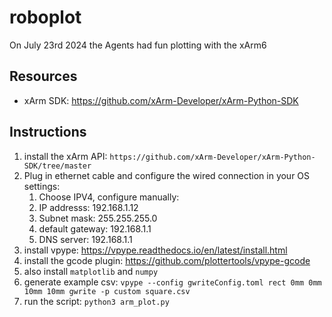 # roboplot

On July 23rd 2024 the Agents had fun plotting with the xArm6

## Resources

- xArm SDK: https://github.com/xArm-Developer/xArm-Python-SDK

## Instructions

1. install the xArm API:
   `https://github.com/xArm-Developer/xArm-Python-SDK/tree/master`
2. Plug in ethernet cable and configure the wired connection in your OS
   settings:
   1. Choose IPV4, configure manually:
   2. IP addresss: 192.168.1.12
   3. Subnet mask: 255.255.255.0
   4. default gateway: 192.168.1.1
   5. DNS server: 192.168.1.1
3. install vpype: https://vpype.readthedocs.io/en/latest/install.html
4. install the gcode plugin: https://github.com/plottertools/vpype-gcode
5. also install `matplotlib` and `numpy`
6. generate example csv:
   `vpype --config gwriteConfig.toml rect 0mm 0mm 10mm 10mm gwrite -p custom square.csv `
7. run the script: `python3 arm_plot.py`
